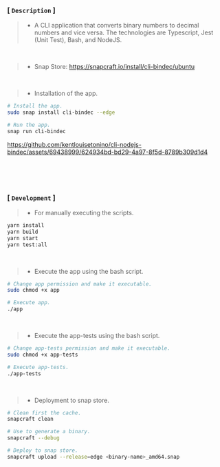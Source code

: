 ### [ `Description` ]
> - A CLI application that converts binary numbers to decimal numbers and vice versa. 
    The technologies are Typescript, Jest (Unit Test), Bash, and NodeJS.

<br />

> - Snap Store: https://snapcraft.io/install/cli-bindec/ubuntu

<br />

> - Installation of the app.
```bash
# Install the app.
sudo snap install cli-bindec --edge

# Run the app.
snap run cli-bindec
```

https://github.com/kentlouisetonino/cli-nodejs-bindec/assets/69438999/624934bd-bd29-4a97-8f5d-8789b309d1d4

<br />
<br />
<br />



### [ `Development` ]
> - For manually executing the scripts.
```bash
yarn install
yarn build
yarn start
yarn test:all
```

<br />

> - Execute the app using the bash script.
```bash
# Change app permission and make it executable.
sudo chmod +x app

# Execute app.
./app
```

<br />

> - Execute the app-tests using the bash script.
```bash
# Change app-tests permission and make it executable.
sudo chmod +x app-tests

# Execute app-tests.
./app-tests
```

<br />

> - Deployment to snap store.
```bash
# Clean first the cache.
snapcraft clean

# Use to generate a binary.
snapcraft --debug

# Deploy to snap store.
snapcraft upload --release=edge <binary-name>_amd64.snap
```

